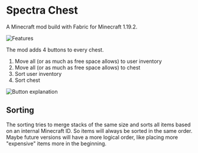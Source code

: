 # Spectra Chest

A Minecraft mod build with Fabric for Minecraft 1.19.2. 

![Features](docs/images/show.gif)

The mod adds 4 buttons to every chest.
1. Move all (or as much as free space allows) to user inventory
2. Move all (or as much as free space allows) to chest
3. Sort user inventory
4. Sort chest

![Button explanation](docs/images/overview-screenshot.png)

## Sorting

The sorting tries to merge stacks of the same size and sorts all items based on an internal Minecraft ID. 
So items will always be sorted in the same order. Maybe future versions will have a more logical order, like placing more "expensive" items more in the beginning.